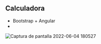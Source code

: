 ## Calculadora 
- Bootstrap  + Angular
- 
![Captura de pantalla 2022-06-04 180527](https://user-images.githubusercontent.com/97692045/172014440-b400dfa9-0dbd-4fff-ab15-bf11c3b69b67.jpg)
